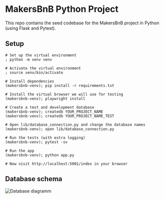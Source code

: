 # MakersBnB Python Project

This repo contains the seed codebase for the MakersBnB project in Python (using 
Flask and Pytest).

## Setup

```shell
# Set up the virtual environment
; python -m venv venv

# Activate the virtual environment
; source venv/bin/activate 

# Install dependencies
(makersbnb-venv); pip install -r requirements.txt

# Install the virtual browser we will use for testing
(makersbnb-venv); playwright install

# Create a test and development database
(makersbnb-venv); createdb YOUR_PROJECT_NAME
(makersbnb-venv); createdb YOUR_PROJECT_NAME_TEST

# Open lib/database_connection.py and change the database names
(makersbnb-venv); open lib/database_connection.py

# Run the tests (with extra logging)
(makersbnb-venv); pytest -sv

# Run the app
(makersbnb-venv); python app.py

# Now visit http://localhost:5001/index in your browser
```

## Database schema
![Database diagramm](documentation/images/db-diagram.png)